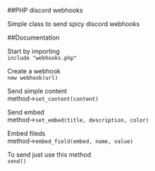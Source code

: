 ##PHP discord webhooks

Simple class to send spicy discord webhooks


##Documentation

Start by importing\
`include "webhooks.php"`

Create a webhook\
`new webhook(url)`

Send simple content\
method->`set_content(content)`

Send embed\
method->`set_embed(title, description, color)`

Embed fileds\
method->`embed_field(embed, name, value)`

To send just use this method\
`send()`

